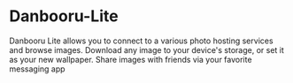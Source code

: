 # Danbooru-Lite
Danbooru Lite allows you to connect to a various photo hosting services and browse images. Download any image to your device's storage, or set it as your new wallpaper. Share images with friends via your favorite messaging app
